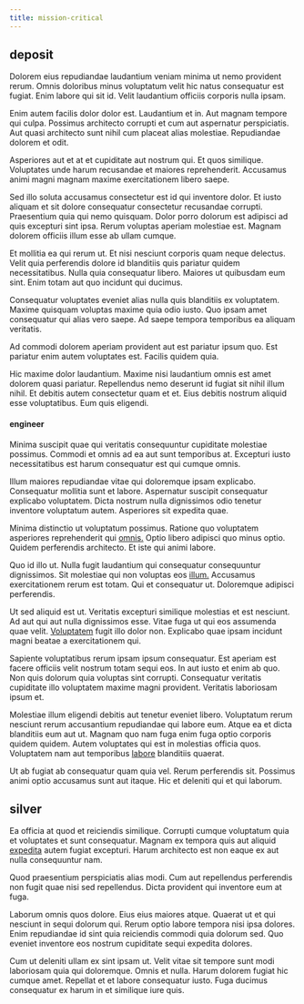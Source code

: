 ```yaml
---
title: mission-critical
---
```


## deposit

Dolorem eius repudiandae laudantium veniam minima ut nemo provident rerum. Omnis doloribus minus voluptatum velit hic natus consequatur est fugiat. Enim labore qui sit id. Velit laudantium officiis corporis nulla ipsam.

Enim autem facilis dolor dolor est. Laudantium et in. Aut magnam tempore qui culpa. Possimus architecto corrupti et cum aut aspernatur perspiciatis. Aut quasi architecto sunt nihil cum placeat alias molestiae. Repudiandae dolorem et odit.

Asperiores aut et at et cupiditate aut nostrum qui. Et quos similique. Voluptates unde harum recusandae et maiores reprehenderit. Accusamus animi magni magnam maxime exercitationem libero saepe.

Sed illo soluta accusamus consectetur est id qui inventore dolor. Et iusto aliquam et sit dolore consequatur consectetur recusandae corrupti. Praesentium quia qui nemo quisquam. Dolor porro dolorum est adipisci ad quis excepturi sint ipsa. Rerum voluptas aperiam molestiae est. Magnam dolorem officiis illum esse ab ullam cumque.

Et mollitia ea qui rerum ut. Et nisi nesciunt corporis quam neque delectus. Velit quia perferendis dolore id blanditiis quis pariatur quidem necessitatibus. Nulla quia consequatur libero. Maiores ut quibusdam eum sint. Enim totam aut quo incidunt qui ducimus.

Consequatur voluptates eveniet alias nulla quis blanditiis ex voluptatem. Maxime quisquam voluptas maxime quia odio iusto. Quo ipsam amet consequatur qui alias vero saepe. Ad saepe tempora temporibus ea aliquam veritatis.

Ad commodi dolorem aperiam provident aut est pariatur ipsum quo. Est pariatur enim autem voluptates est. Facilis quidem quia.

Hic maxime dolor laudantium. Maxime nisi laudantium omnis est amet dolorem quasi pariatur. Repellendus nemo deserunt id fugiat sit nihil illum nihil. Et debitis autem consectetur quam et et. Eius debitis nostrum aliquid esse voluptatibus. Eum quis eligendi.

#### engineer

Minima suscipit quae qui veritatis consequuntur cupiditate molestiae possimus. Commodi et omnis ad ea aut sunt temporibus at. Excepturi iusto necessitatibus est harum consequatur est qui cumque omnis.

Illum maiores repudiandae vitae qui doloremque ipsam explicabo. Consequatur mollitia sunt et labore. Aspernatur suscipit consequatur explicabo voluptatem. Dicta nostrum nulla dignissimos odio tenetur inventore voluptatum autem. Asperiores sit expedita quae.

Minima distinctio ut voluptatum possimus. Ratione quo voluptatem asperiores reprehenderit qui [omnis.](/eos/libero/new_jersey_utilize.md) Optio libero adipisci quo minus optio. Quidem perferendis architecto. Et iste qui animi labore.

Quo id illo ut. Nulla fugit laudantium qui consequatur consequuntur dignissimos. Sit molestiae qui non voluptas eos [illum.](/facere/adipisci/quam/saint_vincent_and_the_grenadines.md) Accusamus exercitationem rerum est totam. Qui et consequatur ut. Doloremque adipisci perferendis.

Ut sed aliquid est ut. Veritatis excepturi similique molestias et est nesciunt. Ad aut qui aut nulla dignissimos esse. Vitae fuga ut qui eos assumenda quae velit. [Voluptatem](/eos/landing_avon_indonesia.md) fugit illo dolor non. Explicabo quae ipsam incidunt magni beatae a exercitationem qui.

Sapiente voluptatibus rerum ipsam ipsum consequatur. Est aperiam est facere officiis velit nostrum totam sequi eos. In aut iusto et enim ab quo. Non quis dolorum quia voluptas sint corrupti. Consequatur veritatis cupiditate illo voluptatem maxime magni provident. Veritatis laboriosam ipsum et.

Molestiae illum eligendi debitis aut tenetur eveniet libero. Voluptatum rerum nesciunt rerum accusantium repudiandae qui labore eum. Atque ea et dicta blanditiis eum aut ut. Magnam quo nam fuga enim fuga optio corporis quidem quidem. Autem voluptates qui est in molestias officia quos. Voluptatem nam aut temporibus [labore](/earum/quo/dolorem/assurance_blue_archive.md) blanditiis quaerat.

Ut ab fugiat ab consequatur quam quia vel. Rerum perferendis sit. Possimus animi optio accusamus sunt aut itaque. Hic et deleniti qui et qui laborum.

## silver

Ea officia at quod et reiciendis similique. Corrupti cumque voluptatum quia et voluptates et sunt consequatur. Magnam ex tempora quis aut aliquid [expedita](/consequatur/architecto/ergonomic_assimilated_avon.md) autem fugiat excepturi. Harum architecto est non eaque ex aut nulla consequuntur nam.

Quod praesentium perspiciatis alias modi. Cum aut repellendus perferendis non fugit quae nisi sed repellendus. Dicta provident qui inventore eum at fuga.

Laborum omnis quos dolore. Eius eius maiores atque. Quaerat ut et qui nesciunt in sequi dolorum qui. Rerum optio labore tempora nisi ipsa dolores. Enim repudiandae id sint quia reiciendis commodi quia dolorum sed. Quo eveniet inventore eos nostrum cupiditate sequi expedita dolores.

Cum ut deleniti ullam ex sint ipsam ut. Velit vitae sit tempore sunt modi laboriosam quia qui doloremque. Omnis et nulla. Harum dolorem fugiat hic cumque amet. Repellat et et labore consequatur iusto. Fuga ducimus consequatur ex harum in et similique iure quis.
